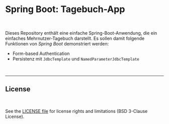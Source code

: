 # Spring Boot: Tagebuch-App #

<br>

Dieses Repository enthält eine einfache Spring-Boot-Anwendung, die ein einfaches Mehrnutzer-Tagebuch darstellt.
Es sollen damit folgende Funktionen von *Spring Boot* demonstriert werden:

* Form-based Authentication
* Persistenz mit `JdbcTemplate` und `NamedParameterJdbcTemplate`

<br>

----

## License ##

<br>

See the [LICENSE file](LICENSE.md) for license rights and limitations (BSD 3-Clause License).

<br>